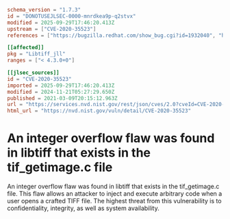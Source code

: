 ```toml
schema_version = "1.7.3"
id = "DONOTUSEJLSEC-0000-mnrdkea9p-q2stvx"
modified = 2025-09-29T17:46:20.413Z
upstream = ["CVE-2020-35523"]
references = ["https://bugzilla.redhat.com/show_bug.cgi?id=1932040", "https://gitlab.com/libtiff/libtiff/-/commit/c8d613ef497058fe653c467fc84c70a62a4a71b2", "https://gitlab.com/libtiff/libtiff/-/merge_requests/160", "https://lists.debian.org/debian-lts-announce/2021/06/msg00023.html", "https://lists.fedoraproject.org/archives/list/package-announce%40lists.fedoraproject.org/message/BMHBYFMX3D5VGR6Y3RXTTH3Q4NF4E6IG/", "https://security.gentoo.org/glsa/202104-06", "https://security.netapp.com/advisory/ntap-20210521-0009/", "https://www.debian.org/security/2021/dsa-4869", "https://bugzilla.redhat.com/show_bug.cgi?id=1932040", "https://gitlab.com/libtiff/libtiff/-/commit/c8d613ef497058fe653c467fc84c70a62a4a71b2", "https://gitlab.com/libtiff/libtiff/-/merge_requests/160", "https://lists.debian.org/debian-lts-announce/2021/06/msg00023.html", "https://lists.fedoraproject.org/archives/list/package-announce%40lists.fedoraproject.org/message/BMHBYFMX3D5VGR6Y3RXTTH3Q4NF4E6IG/", "https://security.gentoo.org/glsa/202104-06", "https://security.netapp.com/advisory/ntap-20210521-0009/", "https://www.debian.org/security/2021/dsa-4869"]

[[affected]]
pkg = "Libtiff_jll"
ranges = ["< 4.3.0+0"]

[[jlsec_sources]]
id = "CVE-2020-35523"
imported = 2025-09-29T17:46:20.413Z
modified = 2024-11-21T05:27:29.650Z
published = 2021-03-09T20:15:12.963Z
url = "https://services.nvd.nist.gov/rest/json/cves/2.0?cveId=CVE-2020-35523"
html_url = "https://nvd.nist.gov/vuln/detail/CVE-2020-35523"
```

# An integer overflow flaw was found in libtiff that exists in the tif_getimage.c file

An integer overflow flaw was found in libtiff that exists in the tif_getimage.c file. This flaw allows an attacker to inject and execute arbitrary code when a user opens a crafted TIFF file. The highest threat from this vulnerability is to confidentiality, integrity, as well as system availability.

